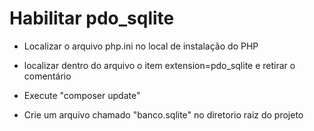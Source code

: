 # Habilitar pdo_sqlite
- Localizar o arquivo php.ini no local de instalação do PHP
- localizar dentro do arquivo o item extension=pdo_sqlite e retirar o comentário

- Execute "composer update"
- Crie um arquivo chamado "banco.sqlite" no diretorio raiz do projeto

